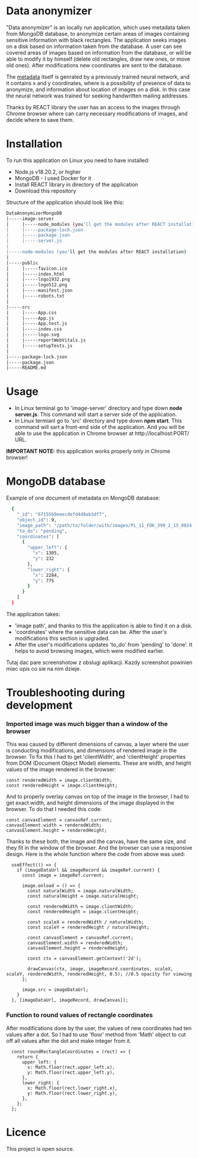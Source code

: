 # Data anonymizer

"Data anonymizer" is an locally run application, which uses metadata taken from MongoDB database, to anonymize certain areas of images containing sensitive information with black rectangles. The application seeks images on a disk based on information taken from the database. A user can see covered areas of images based on information from the database, or will be able to modify it by himself (delete old rectangles, draw new ones, or move old ones). After modifications new coordinates are sent to the database.

The [metadata](#mongodb-database) itself is genrated by a previously trained neural network, and it contains x and y coordinates, where is a possibility of presence of data to anonymize, and information about location of images on a disk. In this case the neural network was trained for seeking handwritten mailing addresses.

Thanks by REACT library the user has an access to the images through Chrome browser where can carry necessary modifications of images, and decide where to save them.


# Installation

To run this application on Linux you need to have installed:
- Node.js v18.20.2, or higher
- MongoDB - I used Docker for it
- Install REACT library in directory of the application
- Download this repository

Structure of the application should look like this:
```bash
DataAnonymizerMongoDB
|-----image-server
|     |-----node_modules (you'll get the modules after REACT installation)
|     |-----package-lock.json
|     |-----package.json
|     |-----server.js
|
|-----node-modules (you'll get the modules after REACT installation)
|
|-----public
|     |-----favicon.ico
|     |-----index.html
|     |-----logo1932.png
|     |-----logo512.png
|     |-----manifest.json
|     |-----robots.txt
|
|-----src
|     |-----App.css
|     |-----App.js
|     |-----App.test.js
|     |-----index.css
|     |-----logo.svg
|     |-----reportWebVitals.js
|     |-----setupTests.js
|
|-----package-lock.json
|-----package.json
|-----README.md
```


# Usage 

- In Linux terminal go to 'image-server' directory and type down **node server.js**. This command will start a server side of the application.
- In Linux termianl go to 'src' directory and type down **npm start**. This command will sart a front-end side of the application. And you will be able to use the application in Chrome browser at http://localhost:PORT/ URL.

**IMPORTANT NOTE:** this application works properly only in Chrome browser!


# MongoDB database

Example of one document of metadata on MongoDB database:
```bash
  {
    "_id": "6715569eeecdefd4d8ab3df7",
    "object_id": 9,
    "image_path": "/path/to/folder/with/images/PL_11_FOK_399_2_15_0024.jpg",
    "to_do": "pending",
    "coordinates": [
      {
        "upper_left": {
          "x": 1305,
          "y": 232
        },
        "lower_right": {
          "x": 2284,
          "y": 775
        }
      }
    ]
  }
```

The application takes: 
- 'image path', and thanks to this the application is able to find it on a disk.
- 'coordinates' where the sensitive data can be. After the user's modifications this section is upgraded.
- After the user's modifications updates 'to_do' from 'pending' to 'done'. It helps to avoid browsing images, which were modified earlier.

Tutaj dac pare screenshotow z obslugi aplikacji. Kazdy screenshot powinien miec opis co sie na nim dzieje.


# Troubleshooting during development

### Imported image was much bigger than a window of the browser 
This was caused by different dimensions of canvas, a layer where the user is conducting modifications, and dimensions of rendered image in the browser.
To fix this I had to get 'clientWidth', and 'clientHeight' properties from DOM (Document Object Model) elements. These are width, and height values of the image rendered in the browser:
```
const renderedWidth = image.clientWidth;
const renderedHeight = image.clientHeight;
```
And to properly overlay canvas on top of the image in the browser, I had to get exact width, and height dimensions of the image displayed in the browser. To do that I needed this code:
```
const canvasElement = canvasRef.current;
canvasElement.width = renderedWidth;
canvasElement.height = renderedHeight;
```
Thanks to these both, the image and the canvas, have the same size, and they fit in the window of the browser. And the browser can use a responsive design. 
Here is the whole function where the code from above was used:
```
  useEffect(() => {
    if (imageDataUrl && imageRecord && imageRef.current) {
      const image = imageRef.current;

      image.onload = () => {
        const naturalWidth = image.naturalWidth;
        const naturalHeight = image.naturalHeight;

        const renderedWidth = image.clientWidth;
        const renderedHeight = image.clientHeight;

        const scaleX = renderedWidth / naturalWidth;
        const scaleY = renderedHeight / naturalHeight;

        const canvasElement = canvasRef.current;
        canvasElement.width = renderedWidth;
        canvasElement.height = renderedHeight;

        const ctx = canvasElement.getContext('2d');

        drawCanvas(ctx, image, imageRecord.coordinates, scaleX, scaleY, renderedWidth, renderedHeight, 0.5); //0.5 opacity for viewing
      };

      image.src = imageDataUrl;
    }
  }, [imageDataUrl, imageRecord, drawCanvas]);
```

### Function to round values of rectangle coordinates
After modifications done by the user, the values of new coordinates had ten values after a dot. So I had to use 'floor' method from 'Math' object to cut off all values after the dot and make integer from it.
```
  const roundRectangleCoordinates = (rect) => {
    return {
      upper_left: {
        x: Math.floor(rect.upper_left.x),
        y: Math.floor(rect.upper_left.y),
      },
      lower_right: {
        x: Math.floor(rect.lower_right.x),
        y: Math.floor(rect.lower_right.y),
      },
    };
  };
```

# Licence
This project is open source.
